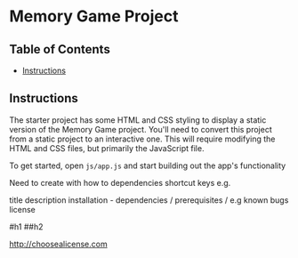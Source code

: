 # Memory Game Project

## Table of Contents

* [Instructions](#instructions)

## Instructions

The starter project has some HTML and CSS styling to display a static version of the Memory Game project. You'll need to convert this project from a static project to an interactive one. This will require modifying the HTML and CSS files, but primarily the JavaScript file.

To get started, open `js/app.js` and start building out the app's functionality

Need to create with how to dependencies shortcut keys e.g.

title
description
installation - dependencies / prerequisites / e.g
known bugs
license

#h1
##h2

http://choosealicense.com





